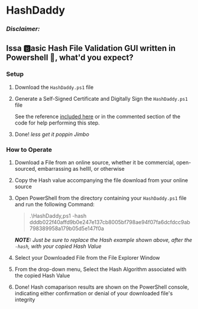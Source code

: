# HashDaddy

### *Disclaimer:* 

## Issa 🅱asic Hash File Validation GUI written in Powershell 🤢, what'd you expect?

### Setup
1. Download the `HashDaddy.ps1` file

2. Generate a Self-Signed Certificate and Digitally Sign the `HashDaddy.ps1` file

    See the reference [included here](https://adamtheautomator.com/how-to-sign-powershell-script/) or in the commented section of the code for help performing this step.

3. Done! *less get it poppin Jimbo*

### How to Operate

1. Download a File from an online source, whether it be commercial, open-sourced, embarrassing as hellll, or otherwise 

2. Copy the Hash value accompanying the file download from your online source

3. Open PowerShell from the directory containing your `HashDaddy.ps1` file and run the following Command:

    > .\HashDaddy,ps1 -hash dddb022f40affd9b0e247e137cb8005bf798ae94f07fa6dcfdcc9ab798389958a179b05d5e147f0a

    *__NOTE:__ Just be sure to replace the Hash example shown above, after the `-hash`, with your copied Hash Value*

4. Select your Downloaded File from the File Explorer Window

5. From the drop-down menu, Select the Hash Algorithm associated with the copied Hash Value 

6. Done! Hash comaparison results are shown on the PowerShell console, indicating either confirmation or denial of your downloaded file's integrity   
